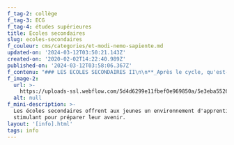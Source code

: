 ```yaml
---
f_tag-2: collège
f_tag-3: ECG
f_tag-4: études supérieures
title: Ecoles secondaires
slug: ecoles-secondaires
f_couleur: cms/categories/et-modi-nemo-sapiente.md
updated-on: '2024-03-12T03:50:21.143Z'
created-on: '2020-02-02T14:22:40.989Z'
published-on: '2024-03-12T03:58:06.367Z'
f_contenu: "### LES ECOLES SECONDAIRES II\n\n**_Après le cycle, qu'est-ce que peut faire le jeune ?_**\n\nSi le jeune a 15 ans révolus et qu'il a fini sa scolarité obligatoire, il n'est plus obligé de continuer l'école.\n\nMais s'il souhaite poursuivre sa formation, il peut s'inscrire dans une \"école secondaire II (deux)\".  \n‍\n\n**_1) L'Ecole de Commerce et de Culture Générale - ECCG_**\n\n*   Se trouve à Sierre\n*   Dure 3 ans\n*   2 options possibles: social ou santé\n\n**_Quels sont les avantages de cette école ?_**\n\n*   Elle permet de faire une école spécialisée dans le domaine santé-social.\n*   Elle permet de suivre une formation supérieure (HES) dans les domaines de la santé et du social.\n*   Elle permet d'entrer dans une haute école pédagogique (HEP).\n*   Elle permet d'entrer dans une école d'art**_‍_**\n\n**_Qu'est-ce qu'on peut faire comme métier après ?_**\n\nAprès l'école, on peut commencer une formation d'ergothérapeute, éducateur social, assistant social, animateur socioculturel, infirmier, psychomotricien,...  \n‍  \n**Adresse :** Ecole de commerce et de culture générale, Rue de la Monderèche 5, CP 340, 3960 Sierre\n\n**Téléphone :** 027 607 39 50  \n‍**E-mail :** [**eccgsierre@edu.vs.ch**](mailto:eccgsierre@edu.vs.ch)[**  \n‍**](mailto:eccg.sierre@eduvs.ch)**Site Internet :** [**www.eccgsierre.ch**](http://www.eccgsierre.ch/)\n\n‍\n\n**_2) L'Ecole de Commerce et de Culture Générale - ECCG_**\n\n*   Se trouve à Sierre\n*   Dure 3 ans\n*   Option commerciale\n*   Possibilité de faire en bilingue (français + allemand)\n\n**_Quels sont les avantages de cette école ?_**\n\n*   Elle permet de faire une maturité professionnelle commerciale.\n*   Elle permet de faire une formation supérieure (ES)\n*   Elle permet de faire une haute école de gestion (HEG)\n*   Elle permet de faire une haute école pédagogique (HEP)\n*   Possibilité de faire une maturité en plus, en faisant 47 semaines d'activités professionnelles en plus.\n\n‍**_Cette école vous amène vers des domaines tels que :_**\n\nl'économie, l'informatique, la gestion, le tourisme, l'hôtellerie,...\n\n**_Après l'Ecole de commerce, on peut faire des métiers dans :_**\n\nles banques, les assurances, l'administration, l'entreprise,...  \n‍\n\n**Adresse :** Ecole de Commerce et de Culture Générale, Rue de la Monderèche 5, CP 340, 3960 Sierre\n\n**Téléphone :** 027 607 39 50  \n**E-mail :** [**eccgsierre@edu.vs.ch**](mailto:eccgsierre@edu.vs.ch)  \n**Site Internet :** [**www.eccgsierre.ch**](http://www.eccgsierre.ch/)\n\n‍\n\n**_3) Le Collège_**\n\n*   Se trouve à Sion. Il y a aussi un collège à Brigue (en allemand) et à St-Maurice\n*   On y entre après la 2ème année du degré secondaire 1\n*   La formation dure 5 ans\n*   A la fin des 5 ans, on obtient un diplôme appelé \"maturité\"\n\n**_Quels sont les avantages de cette école ?_**\n\n*   Après le collège, on peut aller dans toutes les écoles\n*   Elle prépare l'entrée à l'Université\n\nSi besoin de plus d'informations, visitez les sites des collèges du Valais :  \n[**www.creusets.net**](http://www.creusets.net/)  \n[**www.lcplanta.ch  \n‍**](http://www.lcplanta.ch/)**\\*\\***[www.lyca.ch  \n‍](http://www.lyca.ch/)**\\*\\***[**www.spiritus.ch**](http://www.spiritus.ch/)\n\n‍\n\n### LES ETUDES SUPERIEURES\n\n![](https://uploads-ssl.webflow.com/5d4d6299e11fbef0e969850a/5dd55305ce02d6c498391a5d_HESSO.jpeg)\n\n#### Informations sur les HES et Ecoles spécialisées\n\n*   **HES-SO -** Haute école spécialisée de Suisse occidentale\n\nformations : les arts appliqués, la construction et l'environnement, l'économie et les services, l'informatique, les sciences de la vie, le tourisme, les technologies de l'information et de l'environnement, santé-social.\n\n[**www.hes-so.ch**](https://www.hevs.ch/fr/)\n\n*   **EDHEA -** Ecole de design et Haute école d'art du Valais\n\nformations : graphiste-MPA, MPA post CFC, propédeutique, matu spécialisée en arts visuels, bachelor en arts visuels, master en arts visuels.\n\n[**www.edhea.ch**](https://edhea.ch/)\n\n*   **HEP -** Haute école pédagogique\n\nformations : enseignement dans les classes enfantines et primaires.\n\n[**www.hepvs.ch**](http://www.hepvs.ch/)\n\n#### **Informations sur les universités et les écoles polytechniques fédérales** :\n\n[**www.unige.ch**](http://www.unige.ch/) \_ : \_Université de Genève\n\n[**www.unil.ch**](http://www.unil.ch/) \_ \_ \_ : \_Université de Lausanne\n\n[**www.unine.ch**](http://www.unine.ch/) \_ : \_Université Neuchâtel\n\n[**www.unisi.ch**](http://www.unisi.ch/) \_ \_ : \_Université du Tessin\n\n[**www.unibas.ch**](http://www.unibas.ch/) : \_Université de Bâle\n\n[**www.unibe.ch**](http://www.unibe.ch/) \_ : \_Université de Berne\n\n[**www.unisg.ch**](http://www.unisg.ch/) \_ : \_Université de St-Gall\n\n[**www.unilu.ch**](http://www.unilu.ch/) \_ \_: \_Université de Lucerne\n\n[**www.unizh.ch**](http://www.unizh.ch/) \_ : \_Université de Zurich\n\n[**www.epfl.ch**](http://www.epfl.ch/) \_ \_ \_: \_Ecole polytechnique fédérale de Lausanne\n\n[**www.ethz.ch**](http://www.ethz.ch/) \_ \_ : \_Ecole polytechnique fédérale Zurich\n\n‍\n\n### FORMATION POUR JEUNES DE LANGUE ETRANGERE\n\n![](https://uploads-ssl.webflow.com/5d4d6299e11fbef0e969850a/5dd553de6202ba9f731688fe_3_sprachkurs.jpeg)\n\nIl existe en Valais des formations pour des jeunes étrangers qui ne parlent pas français et qui ont entre 15 et 20 ans.\n\nLes buts de ces formations sont :\n\n*   accès à une formation professionnelle\n*   poursuite d'une formation scolaire\n*   intégration dans le monde du travail\n\nCes formations proposent des cours intensifs de français ainsi que des cours d'informatique, de mathématiques, de dessin technique,...\n\n**Lieux des cours :** Sion ou Martigny (en fonction des options de formation et des disponibilités).\n\n**Durée :** 1 année scolaire avec possibilité d'accueil en cours d'année en fonction des places disponibles.\n\n**Début des cours :** septembre.\n\n**Fin des cours :** fin juin de l'année suivante.\n\n**Conditions d'admission :**\n\n*   avoir un permis de séjour,\n*   ne pas être allé à l'école en Suisse,\n*   être âgé de 15 à 20 ans,\n*   s'inscrire avant le 16 août pour débuter les cours en septembre (nombre maximum d'élèves : 15 par classe)\n\n**Informations et inscriptions :**\n\n*   Ecole professionnelle artisanale et service communautaire, Section SCAI\n\nService communautaire : Avenue Maurice-Troillet 260, 1951 Sion / **Téléphone 027 606 77 40**  \nArtisanat : Rue de Grimisuat 8, 1920 Martigny / **Téléphone 027 606 07 00**\n\n**Chef de section :** Jonathan Corbillon  \n**Téléphone :** 027 606 07 03  \n**E-mail :** [**scai@epasc.ch**](mailto:scai@epasc.ch)  \n**Site Internet :** [**www.epasc.ch**](https://www.epasc.ch/fr/section-scai-ex-caspo-42.html)  \n‍\n\n*   Centre d'information et d'orientation\n\n**Adresse :** Route de la Bonne-Eau 18, 3960 Sierre  \n**Téléphone :** 027 606 95 40"
f_image-2:
  url: >-
    https://uploads-ssl.webflow.com/5d4d6299e11fbef0e969850a/5e3eba552693963166bb76fe_%C3%A9coles%20secondaires.jpg
  alt: null
f_mini-description: >-
  Les écoles secondaires offrent aux jeunes un environnement d'apprentissage
  stimulant pour préparer leur avenir.
layout: '[info].html'
tags: info
---
```



